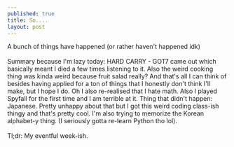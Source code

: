 ```yaml
---
published: true
title: So....
layout: post
---
```

A bunch of things have happened (or rather haven't happened idk)
<br/><br/>
Summary because I'm lazy today: HARD CARRY - GOT7 came out which basically meant I died a few times listening to it. Also the weird cooking thing was kinda weird because fruit salad really? And that's all I can think of besides having applied for a ton of things that I honestly don't think I'll make, but I hope I do. Oh I also re-realised that I hate math. Also I played Spyfall for the first time and I am terrible at it. Thing that didn't happen: Japanese. Pretty unhappy about that but I got this weird coding class-ish thingy and that's pretty cool. I'm also trying to memorize the Korean alphabet-y thing. (I seriously gotta re-learn Python tho lol).
<br/><br/>
Tl;dr: My eventful week-ish.